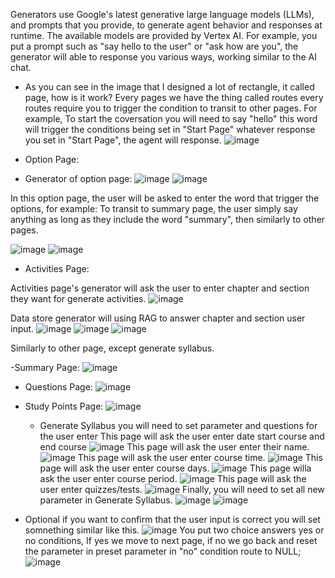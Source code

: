 Generators use Google's latest generative large language models (LLMs), and prompts that you provide, to generate agent behavior and responses at runtime. The available models are provided by Vertex AI. For example, you put a prompt such as "say hello to the user" or "ask how are you", the generator will able to response you various ways, working similar to the AI chat.

- As you can see in the image that I designed a lot of rectangle, it called page, how is it work? Every pages we have the thing called routes every routes require you to trigger the condition to transit to other pages. For example, To start the coversation you will need to say "hello" this word will trigger the conditions being set in "Start Page" whatever response you set in "Start Page", the agent will response. 
![image](https://github.com/user-attachments/assets/7eaaa741-45de-448a-b722-cf5a7898b813)

- Option Page:
- Generator of option page:
  ![image](https://github.com/user-attachments/assets/25339deb-83c4-49f7-8a28-a24af3af6d59)
  ![image](https://github.com/user-attachments/assets/dbb239a5-6cfa-48a8-8481-d087e41cff7d)

  
In this option page, the user will be asked to enter the word that trigger the options, for example: To transit to summary page, the user simply say anything as long as they include the word "summary", then similarly to other pages.

  ![image](https://github.com/user-attachments/assets/a023b873-928d-4f90-9ed7-4c59129731c2)
  ![image](https://github.com/user-attachments/assets/be663e6a-828a-418c-b37b-2fbd92d7371e)

- Activities Page:

Activities page's generator will ask the user to enter chapter and section they want for generate activities.
![image](https://github.com/user-attachments/assets/faa9df4b-cfce-4625-b012-87475fd1791e)

Data store generator will using RAG to answer chapter and section user input.
  ![image](https://github.com/user-attachments/assets/c589c060-b23f-4ee7-a910-d435bb93232d)
  ![image](https://github.com/user-attachments/assets/a4ab213b-a66b-4153-a1eb-9ab6d41051b2)
  ![image](https://github.com/user-attachments/assets/c826af63-d916-47ec-aa04-1c63cbe12836)

Similarly to other page, except generate syllabus.

-Summary Page:
![image](https://github.com/user-attachments/assets/108e3d94-396d-4179-92c9-401ab42429e0)

- Questions Page:
  ![image](https://github.com/user-attachments/assets/29939e34-469b-4d24-9e2f-fe9183246f34)

- Study Points Page:
![image](https://github.com/user-attachments/assets/f9503575-d571-40e6-a1f1-235f34607a6a)

  - Generate Syllabus you will need to set parameter and questions for the user enter
This page will ask the user enter date start course and end course 
![image](https://github.com/user-attachments/assets/8ca1bf69-83ab-489c-b76b-bace5572cb32)
This page will ask the user enter their name.
![image](https://github.com/user-attachments/assets/658e68f3-1d99-4114-b147-c44da13fedce)
This page will ask the user enter course time.
![image](https://github.com/user-attachments/assets/7902678f-a41a-4182-b3bf-16d28a402fab)
This page will ask the user enter course days.
![image](https://github.com/user-attachments/assets/3ced0bd6-f9ac-4509-839f-f33cdd5b79e5)
This page willa ask the user enter course period.
![image](https://github.com/user-attachments/assets/35ced67b-c50f-4774-a1f6-c222d261eaf1)
This page will ask the user enter quizzes/tests.
![image](https://github.com/user-attachments/assets/fc804acc-a693-4c04-b808-34fcf004b3f0)
Finally, you will need to set all new parameter in Generate Syllabus.
![image](https://github.com/user-attachments/assets/44ae7c1e-98c6-481b-b6ed-a88f4e0bb008)
![image](https://github.com/user-attachments/assets/0d046c6c-ba53-42df-b83d-92bb8913d5f2)

- Optional
if you want to confirm that the user input is correct you will set somnething similar like this.
![image](https://github.com/user-attachments/assets/ef617645-452d-4642-ad6b-0494e8848ec7)
You put two choice answers yes or no conditions,
If yes we move to next page,
if no we go back and reset the parameter in preset parameter in  "no" condition route to NULL;
![image](https://github.com/user-attachments/assets/e8eaf554-352c-4de5-859d-337b253ed5f4)


